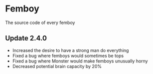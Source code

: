 # Femboy
The source code of every femboy


## Update 2.4.0

- Increased the desire to have a strong man do everything
- Fixed a bug where femboys would sometimes be tops
- Fixed a bug where Monster would make femboys unusually horny
- Decreased potential brain capacity by 20%
